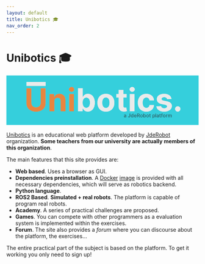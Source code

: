 ```yaml
---
layout: default
title: Unibotics 🎓
nav_order: 2
---
```


# Unibotics 🎓

<p align="center">
  <img src="https://raw.githubusercontent.com/dgarcu/mobile_robotics_blog/master/assets/img/unibotics_logo.png" />
</p>

[Unibotics](https://unibotics.org/) is an educational web platform developed by [JdeRobot](https://jderobot.github.io/) organization. **Some teachers from our university are actually members of this organization**.

The main features that this site provides are:

- **Web based**. Uses a browser as GUI.
- **Dependencies preinstallation**. A [Docker](https://www.docker.com/) [image](https://hub.docker.com/r/jderobot/robotics-backend) is provided with all necessary dependencies, which will serve as robotics backend.
- **Python language**.
- **ROS2 Based**.
**Simulated + real robots**. The platform is capable of program real robots.
- **Academy**. A series of practical challenges are proposed.
- **Games**. You can compete with other programmers as a evaluation system is implemented within the exercises.
- **Forum**. The site also provides a _forum_ where you can discourse about the platform, the exercises...

The entire practical part of the subject is based on the platform. To get it working you only need to sign up!
